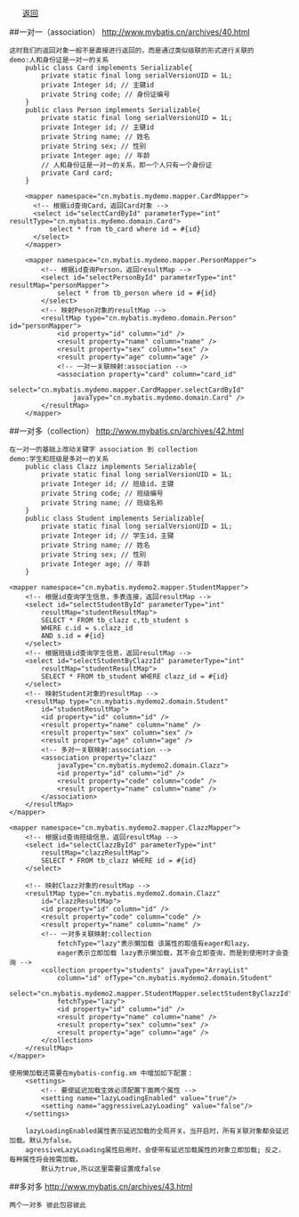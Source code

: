 <ul><a href="#" onclick="refreshContent('mybatis')">返回</a></ul>

##一对一（association） 
http://www.mybatis.cn/archives/40.html

	这时我们的返回对象一般不是直接进行返回的，而是通过类似级联的形式进行关联的
	demo:人和身份证是一对一的关系	
		public class Card implements Serializable{
			private static final long serialVersionUID = 1L;
			private Integer id; // 主键id
			private String code; // 身份证编号
		}
		public class Person implements Serializable{
			private static final long serialVersionUID = 1L;
			private Integer id; // 主键id
			private String name; // 姓名
			private String sex; // 性别
			private Integer age; // 年龄
			// 人和身份证是一对一的关系，即一个人只有一个身份证
			private Card card;
		}
		
		<mapper namespace="cn.mybatis.mydemo.mapper.CardMapper">
		  <!-- 根据id查询Card，返回Card对象 -->
		  <select id="selectCardById" parameterType="int" resultType="cn.mybatis.mydemo.domain.Card">
			  select * from tb_card where id = #{id} 
		  </select>
		</mapper>

		<mapper namespace="cn.mybatis.mydemo.mapper.PersonMapper">
			<!-- 根据id查询Person，返回resultMap -->
			<select id="selectPersonById" parameterType="int" resultMap="personMapper">
				select * from tb_person where id = #{id}
			</select>
			<!-- 映射Peson对象的resultMap -->
			<resultMap type="cn.mybatis.mydemo.domain.Person" id="personMapper">
				<id property="id" column="id" />
				<result property="name" column="name" />
				<result property="sex" column="sex" />
				<result property="age" column="age" />
				<!-- 一对一关联映射:association -->
				<association property="card" column="card_id"
					select="cn.mybatis.mydemo.mapper.CardMapper.selectCardById"
					javaType="cn.mybatis.mydemo.domain.Card" />
			</resultMap>
		</mapper>

##一对多（collection） 
http://www.mybatis.cn/archives/42.html

	在一对一的基础上改动关键字 association 到 collection 
	demo:学生和班级是多对一的关系
		public class Clazz implements Serializable{
			private static final long serialVersionUID = 1L;
			private Integer id; // 班级id，主键
			private String code; // 班级编号
			private String name; // 班级名称
		}
		public class Student implements Serializable{
			private static final long serialVersionUID = 1L;
			private Integer id; // 学生id，主键
			private String name; // 姓名
			private String sex; // 性别
			private Integer age; // 年龄
		}
		
	<mapper namespace="cn.mybatis.mydemo2.mapper.StudentMapper">
		<!-- 根据id查询学生信息，多表连接，返回resultMap -->
		<select id="selectStudentById" parameterType="int"
			resultMap="studentResultMap">
			SELECT * FROM tb_clazz c,tb_student s
			WHERE c.id = s.clazz_id
			AND s.id = #{id}
		</select>
		<!-- 根据班级id查询学生信息，返回resultMap -->
		<select id="selectStudentByClazzId" parameterType="int"
			resultMap="studentResultMap">
			SELECT * FROM tb_student WHERE clazz_id = #{id}
		</select>
		<!-- 映射Student对象的resultMap -->
		<resultMap type="cn.mybatis.mydemo2.domain.Student"
			id="studentResultMap">
			<id property="id" column="id" />
			<result property="name" column="name" />
			<result property="sex" column="sex" />
			<result property="age" column="age" />
			<!-- 多对一关联映射:association -->
			<association property="clazz"
				javaType="cn.mybatis.mydemo2.domain.Clazz">
				<id property="id" column="id" />
				<result property="code" column="code" />
				<result property="name" column="name" />
			</association>
		</resultMap>
	</mapper>
	
	<mapper namespace="cn.mybatis.mydemo2.mapper.ClazzMapper">
		<!-- 根据id查询班级信息，返回resultMap -->
		<select id="selectClazzById" parameterType="int"
			resultMap="clazzResultMap">
			SELECT * FROM tb_clazz WHERE id = #{id}
		</select>

		<!-- 映射Clazz对象的resultMap -->
		<resultMap type="cn.mybatis.mydemo2.domain.Clazz"
			id="clazzResultMap">
			<id property="id" column="id" />
			<result property="code" column="code" />
			<result property="name" column="name" />
			<!-- 一对多关联映射:collection 
				fetchType="lazy"表示懒加载 该属性的取值有eager和lazy，
				eager表示立即加载 lazy表示懒加载，其不会立即查询，而是到使用时才会查询 -->
			<collection property="students" javaType="ArrayList"
				column="id" ofType="cn.mybatis.mydemo2.domain.Student"
				select="cn.mybatis.mydemo2.mapper.StudentMapper.selectStudentByClazzId"
				fetchType="lazy">
				<id property="id" column="id" />
				<result property="name" column="name" />
				<result property="sex" column="sex" />
				<result property="age" column="age" />
			</collection>
		</resultMap>
	</mapper>
	
	使用懒加载还需要在mybatis-config.xm 中增加如下配置：
		<settings>
			<!-- 要使延迟加载生效必须配置下面两个属性 -->
			<setting name="lazyLoadingEnabled" value="true"/>
			<setting name="aggressiveLazyLoading" value="false"/>
		</settings>

		lazyLoadingEnabled属性表示延迟加载的全局开关。当开启时，所有关联对象都会延迟加载。默认为false。
		agressiveLazyLoading属性启用时，会使带有延迟加载属性的对象立即加载; 反之，每种属性将会按需加载。
			默认为true,所以这里需要设置成false
	
##多对多 
http://www.mybatis.cn/archives/43.html

	两个一对多 彼此包容彼此

